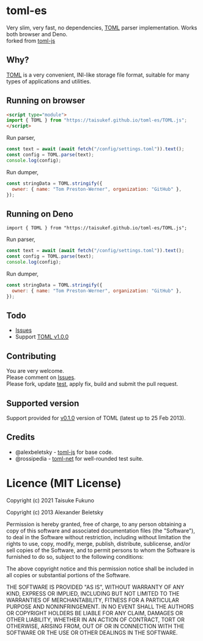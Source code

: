 # toml-es

Very slim, very fast, no dependencies, [TOML](https://github.com/mojombo/toml)
parser implementation. Works both browser and Deno.\
forked from [toml-js](https://github.com/alexbeletsky/toml-js)

## Why?

[TOML](https://github.com/mojombo/toml) is a very convenient, INI-like storage
file format, suitable for many types of applications and utilities.

## Running on browser

```html
<script type="module">
import { TOML } from "https://taisukef.github.io/toml-es/TOML.js";
</script>
```

Run parser,

```js
const text = await (await fetch("/config/settings.toml")).text();
const config = TOML.parse(text);
console.log(config);
```

Run dumper,

```js
const stringData = TOML.stringify({
  owner: { name: "Tom Preston-Werner", organization: "GitHub" },
});
```

## Running on Deno

```
import { TOML } from "https://taisukef.github.io/toml-es/TOML.js";
```

Run parser,

```js
const text = await (await fetch("/config/settings.toml")).text();
const config = TOML.parse(text);
console.log(config);
```

Run dumper,

```js
const stringData = TOML.stringify({
  owner: { name: "Tom Preston-Werner", organization: "GitHub" },
});
```

## Todo

* [Issues](https://github.com/alexbeletsky/toml-js/issues)
* Support [TOML v1.0.0](https://toml.io/en/v1.0.0)

## Contributing

You are very welcome.  
Please comment on [Issues](/issues).  
Please fork, update [test](/test/), apply fix, build and submit the pull request.  

## Supported version

Support provided for
[v0.1.0](https://github.com/mojombo/toml/blob/master/versions/toml-v0.1.0.md)
version of TOML (latest up to 25 Feb 2013).

## Credits

- @alexbeletsky - [toml-js](https://github.com/alexbeletsky/toml-js) for base
  code.
- @rossipedia - [toml-net](https://github.com/rossipedia/toml-net) for
  well-rounded test suite.

# Licence (MIT License)

Copyright (c) 2021 Taisuke Fukuno

Copyright (c) 2013 Alexander Beletsky

Permission is hereby granted, free of charge, to any person obtaining a copy of
this software and associated documentation files (the "Software"), to deal in
the Software without restriction, including without limitation the rights to
use, copy, modify, merge, publish, distribute, sublicense, and/or sell copies of
the Software, and to permit persons to whom the Software is furnished to do so,
subject to the following conditions:

The above copyright notice and this permission notice shall be included in all
copies or substantial portions of the Software.

THE SOFTWARE IS PROVIDED "AS IS", WITHOUT WARRANTY OF ANY KIND, EXPRESS OR
IMPLIED, INCLUDING BUT NOT LIMITED TO THE WARRANTIES OF MERCHANTABILITY, FITNESS
FOR A PARTICULAR PURPOSE AND NONINFRINGEMENT. IN NO EVENT SHALL THE AUTHORS OR
COPYRIGHT HOLDERS BE LIABLE FOR ANY CLAIM, DAMAGES OR OTHER LIABILITY, WHETHER
IN AN ACTION OF CONTRACT, TORT OR OTHERWISE, ARISING FROM, OUT OF OR IN
CONNECTION WITH THE SOFTWARE OR THE USE OR OTHER DEALINGS IN THE SOFTWARE.
